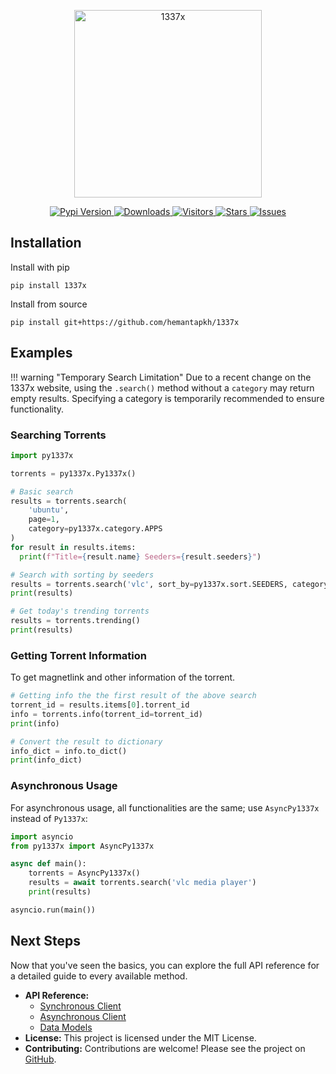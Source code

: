 <p align="center">
  <img src="https://github.com/hemantapkh/1337x/blob/main/images/1337x.png?raw=true" width="300" alt="1337x" />
</p>
<p align="center">
  <a href="https://pypi.org/project/1337x">
    <img src='https://img.shields.io/pypi/v/1337x.svg' alt="Pypi Version" />
  </a>
  <a href="https://pepy.tech/project/1337x">
    <img src='https://pepy.tech/badge/1337x' alt="Downloads" />
  </a>
  <a href='https://pypi.org/project/1337x'>
    <img src='https://visitor-badge.laobi.icu/badge?page_id=hemantapkh.1337x' alt="Visitors" />
  </a>
  <a href="https://github.com/hemantapkh/1337x/stargazers">
    <img src="https://img.shields.io/github/stars/hemantapkh/1337x" alt="Stars" />
  </a>
  <a href="https://github.com/hemantapkh/1337x/issues">
    <img src="https://img.shields.io/github/issues/hemantapkh/1337x" alt="Issues" />
  </a>
</p>


## Installation

Install with pip

```console
pip install 1337x
```

Install from source

```console
pip install git+https://github.com/hemantapkh/1337x
```

## Examples

!!! warning "Temporary Search Limitation"
    Due to a recent change on the 1337x website, using the `.search()` method without a `category` may return empty results. Specifying a category is temporarily recommended to ensure functionality.

### Searching Torrents
```python
import py1337x

torrents = py1337x.Py1337x()

# Basic search
results = torrents.search(
    'ubuntu',
    page=1,
    category=py1337x.category.APPS
)
for result in results.items:
  print(f"Title={result.name} Seeders={result.seeders}")

# Search with sorting by seeders
results = torrents.search('vlc', sort_by=py1337x.sort.SEEDERS, category=py1337x.category.APPS)
print(results)

# Get today's trending torrents
results = torrents.trending()
print(results)
```

### Getting Torrent Information
To get magnetlink and other information of the torrent.
```python
# Getting info the the first result of the above search
torrent_id = results.items[0].torrent_id
info = torrents.info(torrent_id=torrent_id)
print(info)

# Convert the result to dictionary
info_dict = info.to_dict()
print(info_dict)
```

### Asynchronous Usage
For asynchronous usage, all functionalities are the same; use `AsyncPy1337x` instead of `Py1337x`:

```python
import asyncio
from py1337x import AsyncPy1337x

async def main():
    torrents = AsyncPy1337x()
    results = await torrents.search('vlc media player')
    print(results)

asyncio.run(main())
```

## Next Steps

Now that you've seen the basics, you can explore the full API reference for a detailed guide to every available method.

- **API Reference:**
  - [Synchronous Client](sync_client.md)
  - [Asynchronous Client](async_client.md)
  - [Data Models](models.md)
- **License:** This project is licensed under the MIT License.
- **Contributing:** Contributions are welcome! Please see the project on [GitHub](https://github.com/hemantapkh/1337x).

